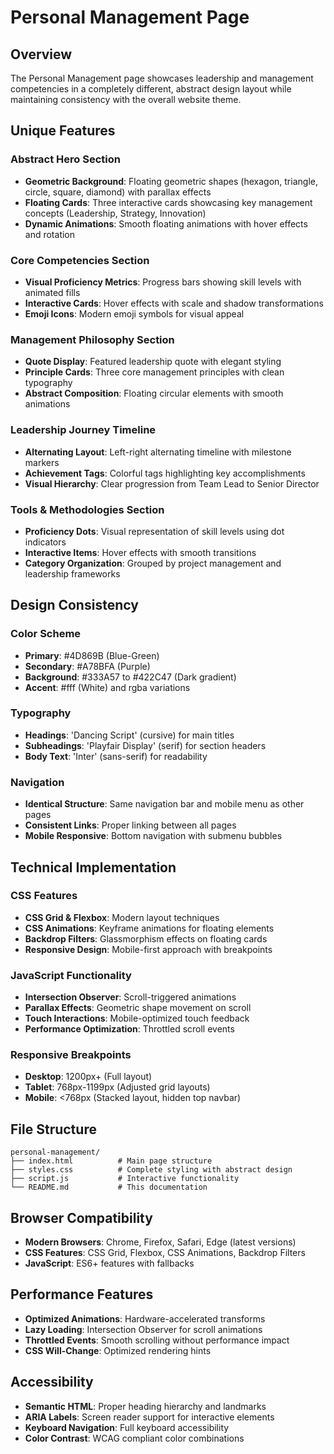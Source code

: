 # Personal Management Page

## Overview
The Personal Management page showcases leadership and management competencies in a completely different, abstract design layout while maintaining consistency with the overall website theme.

## Unique Features

### Abstract Hero Section
- **Geometric Background**: Floating geometric shapes (hexagon, triangle, circle, square, diamond) with parallax effects
- **Floating Cards**: Three interactive cards showcasing key management concepts (Leadership, Strategy, Innovation)
- **Dynamic Animations**: Smooth floating animations with hover effects and rotation

### Core Competencies Section
- **Visual Proficiency Metrics**: Progress bars showing skill levels with animated fills
- **Interactive Cards**: Hover effects with scale and shadow transformations
- **Emoji Icons**: Modern emoji symbols for visual appeal

### Management Philosophy Section
- **Quote Display**: Featured leadership quote with elegant styling
- **Principle Cards**: Three core management principles with clean typography
- **Abstract Composition**: Floating circular elements with smooth animations

### Leadership Journey Timeline
- **Alternating Layout**: Left-right alternating timeline with milestone markers
- **Achievement Tags**: Colorful tags highlighting key accomplishments
- **Visual Hierarchy**: Clear progression from Team Lead to Senior Director

### Tools & Methodologies Section
- **Proficiency Dots**: Visual representation of skill levels using dot indicators
- **Interactive Items**: Hover effects with smooth transitions
- **Category Organization**: Grouped by project management and leadership frameworks

## Design Consistency

### Color Scheme
- **Primary**: #4D869B (Blue-Green)
- **Secondary**: #A78BFA (Purple)
- **Background**: #333A57 to #422C47 (Dark gradient)
- **Accent**: #fff (White) and rgba variations

### Typography
- **Headings**: 'Dancing Script' (cursive) for main titles
- **Subheadings**: 'Playfair Display' (serif) for section headers
- **Body Text**: 'Inter' (sans-serif) for readability

### Navigation
- **Identical Structure**: Same navigation bar and mobile menu as other pages
- **Consistent Links**: Proper linking between all pages
- **Mobile Responsive**: Bottom navigation with submenu bubbles

## Technical Implementation

### CSS Features
- **CSS Grid & Flexbox**: Modern layout techniques
- **CSS Animations**: Keyframe animations for floating elements
- **Backdrop Filters**: Glassmorphism effects on floating cards
- **Responsive Design**: Mobile-first approach with breakpoints

### JavaScript Functionality
- **Intersection Observer**: Scroll-triggered animations
- **Parallax Effects**: Geometric shape movement on scroll
- **Touch Interactions**: Mobile-optimized touch feedback
- **Performance Optimization**: Throttled scroll events

### Responsive Breakpoints
- **Desktop**: 1200px+ (Full layout)
- **Tablet**: 768px-1199px (Adjusted grid layouts)
- **Mobile**: <768px (Stacked layout, hidden top navbar)

## File Structure
```
personal-management/
├── index.html          # Main page structure
├── styles.css          # Complete styling with abstract design
├── script.js           # Interactive functionality
└── README.md           # This documentation
```

## Browser Compatibility
- **Modern Browsers**: Chrome, Firefox, Safari, Edge (latest versions)
- **CSS Features**: CSS Grid, Flexbox, CSS Animations, Backdrop Filters
- **JavaScript**: ES6+ features with fallbacks

## Performance Features
- **Optimized Animations**: Hardware-accelerated transforms
- **Lazy Loading**: Intersection Observer for scroll animations
- **Throttled Events**: Smooth scrolling without performance impact
- **CSS Will-Change**: Optimized rendering hints

## Accessibility
- **Semantic HTML**: Proper heading hierarchy and landmarks
- **ARIA Labels**: Screen reader support for interactive elements
- **Keyboard Navigation**: Full keyboard accessibility
- **Color Contrast**: WCAG compliant color combinations
